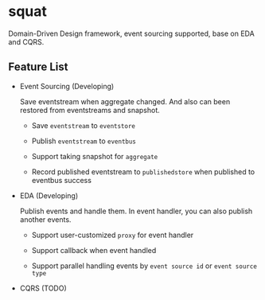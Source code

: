 # squat

Domain-Driven Design framework, event sourcing supported, base on EDA and CQRS.

## Feature List

- Event Sourcing (Developing)

  Save eventstream when aggregate changed. And also can been restored from eventstreams and snapshot.

  - Save `eventstream` to `eventstore`

  - Publish `eventstream` to `eventbus`

  - Support taking snapshot for `aggregate`

  - Record published eventstream to `publishedstore` when published to eventbus success

- EDA (Developing)

  Publish events and handle them. In event handler, you can also publish another events.

  - Support user-customized `proxy` for event handler

  - Support callback when event handled

  - Support parallel handling events by `event source id` or `event source type`

- CQRS (TODO)
